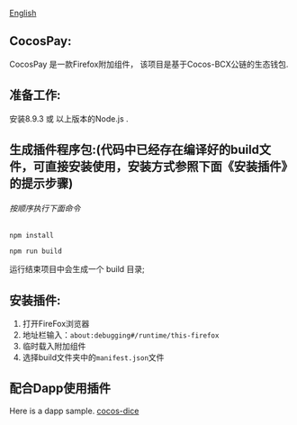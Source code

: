 [English](https://github.com/wangjiangs/CocosPay-Firefox-add-ons/blob/master/README.md)
## CocosPay:

CocosPay 是一款Firefox附加组件， 该项目是基于Cocos-BCX公链的生态钱包.

## 准备工作:

安装8.9.3 或 以上版本的Node.js .



## 生成插件程序包:(代码中已经存在编译好的build文件，可直接安装使用，安装方式参照下面《安装插件》的提示步骤)

###### 按顺序执行下面命令

```
npm install
```

```
npm run build
```

运行结束项目中会生成一个 build 目录;


## 安装插件:
1. 打开FireFox浏览器 
2. 地址栏输入：`about:debugging#/runtime/this-firefox` 
3. 临时载入附加组件 
4. 选择build文件夹中的`manifest.json`文件 


## 配合Dapp使用插件

Here is a dapp sample. [cocos-dice](https://github.com/Cocos-BCX/cocos-dice)


